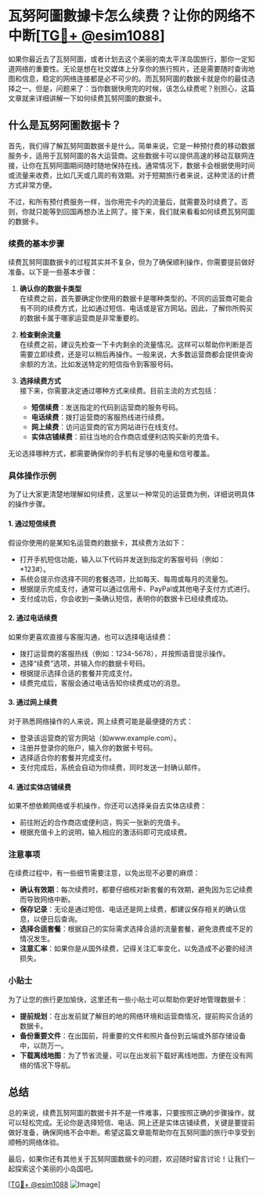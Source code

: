 # 瓦努阿圖數據卡怎么续费？让你的网络不中断[[TG💪+ @esim1088](https://t.me/s/esim1088)]

如果你最近去了瓦努阿圖，或者计划去这个美丽的南太平洋岛国旅行，那你一定知道网络的重要性。无论是想在社交媒体上分享你的旅行照片，还是需要随时查询地图和信息，稳定的网络连接都是必不可少的。而瓦努阿圖的数据卡就是你的最佳选择之一。但是，问题来了：当你数据快用完的时候，该怎么续费呢？别担心，这篇文章就来详细讲解一下如何续费瓦努阿圖的数据卡。

## 什么是瓦努阿圖数据卡？

首先，我们得了解瓦努阿圖数据卡是什么。简单来说，它是一种预付费的移动数据服务卡，适用于瓦努阿圖的各大运营商。这些数据卡可以提供高速的移动互联网连接，让你在瓦努阿圖期间随时随地保持在线。通常情况下，数据卡会根据使用时间或流量来收费，比如几天或几周的有效期。对于短期旅行者来说，这种灵活的计费方式非常方便。

不过，和所有预付费服务一样，当你用完卡内的流量后，就需要及时续费了。否则，你就只能等到回国再想办法上网了。接下来，我们就来看看如何续费瓦努阿圖的数据卡。

### 续费的基本步骤

续费瓦努阿圖数据卡的过程其实并不复杂，但为了确保顺利操作，你需要提前做好准备。以下是一些基本步骤：

1. **确认你的数据卡类型**  
   在续费之前，首先要确定你使用的数据卡是哪种类型的。不同的运营商可能会有不同的续费方式，比如通过短信、电话或是官方网站。因此，了解你所购买的数据卡属于哪家运营商是非常重要的。

2. **检查剩余流量**  
   在续费之前，建议先检查一下卡内剩余的流量情况。这样可以帮助你判断是否需要立即续费，还是可以稍后再操作。一般来说，大多数运营商都会提供查询余额的方法，比如发送特定的短信指令到客服号码。

3. **选择续费方式**  
   接下来，你需要决定通过哪种方式来续费。目前主流的方式包括：
   - **短信续费**：发送指定的代码到运营商的服务号码。
   - **电话续费**：拨打运营商的客服热线进行续费。
   - **网上续费**：访问运营商的官方网站进行在线支付。
   - **实体店铺续费**：前往当地的合作商店或便利店购买新的充值卡。

无论选择哪种方式，都需要确保你的手机有足够的电量和信号覆盖。

### 具体操作示例

为了让大家更清楚地理解如何续费，这里以一种常见的运营商为例，详细说明具体的操作步骤。

#### 1. 通过短信续费
假设你使用的是某知名运营商的数据卡，其续费方法如下：
- 打开手机短信功能，输入以下代码并发送到指定的客服号码（例如：*123#）。
- 系统会提示你选择不同的套餐选项，比如每天、每周或每月的流量包。
- 根据提示完成支付，通常可以通过信用卡、PayPal或其他电子支付方式进行。
- 支付成功后，你会收到一条确认短信，表明你的数据卡已经续费成功。

#### 2. 通过电话续费
如果你更喜欢直接与客服沟通，也可以选择电话续费：
- 拨打运营商的客服热线（例如：1234-5678），并按照语音提示操作。
- 选择“续费”选项，并输入你的数据卡号码。
- 根据提示选择合适的套餐并完成支付。
- 续费完成后，客服会通过电话告知你续费成功的消息。

#### 3. 通过网上续费
对于熟悉网络操作的人来说，网上续费可能是最便捷的方式：
- 登录该运营商的官方网站（如www.example.com）。
- 注册并登录你的账户，输入你的数据卡号码。
- 选择适合你的套餐并完成支付。
- 支付完成后，系统会自动为你续费，同时发送一封确认邮件。

#### 4. 通过实体店铺续费
如果不想依赖网络或手机操作，你还可以选择亲自去实体店续费：
- 前往附近的合作商店或便利店，购买一张新的充值卡。
- 根据充值卡上的说明，输入相应的激活码即可完成续费。

### 注意事项

在续费过程中，有一些细节需要注意，以免出现不必要的麻烦：
- **确认有效期**：每次续费时，都要仔细核对新套餐的有效期，避免因为忘记续费而导致网络中断。
- **保存记录**：无论是通过短信、电话还是网上续费，都建议保存相关的确认信息，以便日后查询。
- **选择合适套餐**：根据自己的实际需求选择合适的流量套餐，避免浪费或不足的情况发生。
- **注意汇率**：如果你是从国外续费，记得关注汇率变化，以免造成不必要的经济损失。

### 小贴士

为了让您的旅行更加愉快，这里还有一些小贴士可以帮助你更好地管理数据卡：
- **提前规划**：在出发前就了解目的地的网络环境和运营商情况，提前购买合适的数据卡。
- **备份重要文件**：在出国前，将重要的文件和照片备份到云端或外部存储设备中，以防万一。
- **下载离线地图**：为了节省流量，可以在出发前下载好离线地图，方便在没有网络的情况下导航。

## 总结

总的来说，续费瓦努阿圖的数据卡并不是一件难事，只要按照正确的步骤操作，就可以轻松完成。无论你是选择短信、电话、网上还是实体店铺续费，关键是要提前做好准备，确保网络不会中断。希望这篇文章能帮助你在瓦努阿圖的旅行中享受到顺畅的网络体验。

最后，如果你还有其他关于瓦努阿圖数据卡的问题，欢迎随时留言讨论！让我们一起探索这个美丽的小岛国吧。

[[TG💪+ @esim1088](https://t.me/s/esim1088) ![Image](https://i.postimg.cc/4NQfJmqS/Snipaste-2025-05-13-00-14-12.png)]